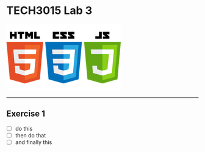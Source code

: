 # TECH3015 Lab 3

![alt](https://github.com/DaveEveritt/TECH3015/blob/master/imgs/html-css-js-500.png)

---

## Exercise 1

- [ ] do this
- [ ] then do that
- [ ] and finally this
